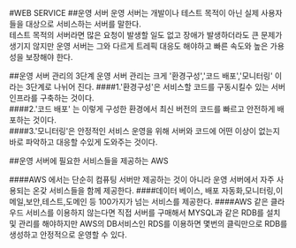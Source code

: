 #WEB SERVICE
##운영 서버
운영 서버는 개발이나 테스트 목적이 아닌 실제 사용자들을 대상으로 서비스하는 서버를 말한다.  
테스트 목적의 서버라면 많은 요청이 발생할 일도 없고 장애가 발생하더라도 큰 문제가 생기지 않지만 운영
서버는 그와 다르게 트레픽 대응도 해야하고 빠른 속도와 높은 가용성을 보장해야 한다.

##운영 서버 관리의 3단계
운영 서버 관리는 크게 '환경구성','코드 배포','모니터링' 이라는 3단계로 나뉘어 진다.
####1.'환경구성'은 서비스할 코드를 구동시킬수 있는 서버 인프라를 구축하는 것이다.  
####2.'코드 배포' 는 이렇게 구성한 환경에서 최신 버전의 코드를 빠르고 안전하게 배포하는 것이다.  
####3.'모니터링'은 안정적인 서비스 운영을 위해 서버와 코드에 어떤 이상이 없는지 바로 파악하고 대응할 수있게 도와주는 것이다.

##운영 서버에 필요한 서비스들을 제공하는 AWS

####AWS 에서는 단순히 컴퓨팅 서버만 제공하는 것이 아니라 운영 서버에서 자주 사용되는 온갖 서비스들을 함께 제공한다.
####데이터 베이스, 배포 자동화,모니터링,이메일,보안,테스트,도메인 등 100가지가 넘는 서비스를 제공한다.
####AWS 같은 클라우드 서비스를 이용하지 않는다면 직접 서버를 구매해서 MYSQL과 같은 RDB를 설치 및 관리를 해야하지만 AWS의 DB서비스인 RDS를 이용하면 몇번의 클릭만으로 RDB를 생성하고 안정적으로 운영할 수 있다.
